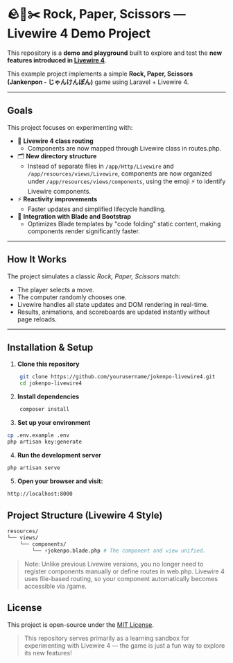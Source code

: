 # 🪨📄✂️ Rock, Paper, Scissors — Livewire 4 Demo Project

This repository is a **demo and playground** built to explore and test the **new features introduced in [Livewire 4]([https://livewire.laravel.com/docs](https://livewire.laravel.com/docs/4.x/quickstart))**.

This example project implements a simple **Rock, Paper, Scissors (Jankenpon - じゃんけんぽん)** game using Laravel + Livewire 4.

---

## Goals

This project focuses on experimenting with:

- 🧩 **Livewire 4 class routing**
  - Components are now mapped through Livewire class in routes.php.
- 🗂️ **New directory structure**
  - Instead of separate files in `/app/Http/Livewire` and `/app/resources/views/Livewire`, components are now organized under `/app/resources/views/components`, using the emoji ⚡ to identify Livewire components.
- ⚡ **Reactivity improvements**
  - Faster updates and simplified lifecycle handling.
- 🎨 **Integration with Blade and Bootstrap**
  - Optimizes Blade templates by "code folding" static content, making components render significantly faster.

---

## How It Works

The project simulates a classic *Rock, Paper, Scissors* match:

- The player selects a move.
- The computer randomly chooses one.
- Livewire handles all state updates and DOM rendering in real-time.
- Results, animations, and scoreboards are updated instantly without page reloads.

---

## Installation & Setup

1. **Clone this repository**

```bash
    git clone https://github.com/yourusername/jokenpo-livewire4.git
    cd jokenpo-livewire4
```

2. **Install dependencies**
   
```bash
    composer install
```

3. **Set up your environment**

```bash
cp .env.example .env
php artisan key:generate
```

4. **Run the development server**

```bash
php artisan serve
```

5. **Open your browser and visit:**

```bash
http://localhost:8000
```

## Project Structure (Livewire 4 Style)

```bash
resources/
└── views/
    └── components/
        └── ⚡jokenpo.blade.php # The component and view unified.
```

> Note: Unlike previous Livewire versions, you no longer need to register components manually or define routes in web.php.
Livewire 4 uses file-based routing, so your component automatically becomes accessible via /game.


## License

This project is open-source under the [MIT License](https://opensource.org/licenses/MIT).

> This repository serves primarily as a learning sandbox for experimenting with Livewire 4 — the game is just a fun way to explore its new features!
